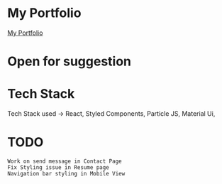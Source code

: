 # My Portfolio

[My Portfolio](https://rishon-portfolio.netlify.app/)

# Open for suggestion

# Tech Stack

Tech Stack used -> React, Styled Components, Particle JS, Material Ui,

# TODO

    Work on send message in Contact Page
    Fix Styling issue in Resume page
    Navigation bar styling in Mobile View
